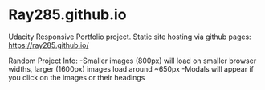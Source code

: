 # Ray285.github.io
Udacity Responsive Portfolio project. Static site hosting via github pages: https://ray285.github.io/

Random Project Info:
    -Smaller images (800px) will load on smaller browser widths, larger (1600px) images load around ~650px
    -Modals will appear if you click on the images or their headings
